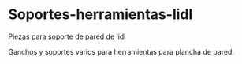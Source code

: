 # Soportes-herramientas-lidl
Piezas para soporte de pared de lidl


Ganchos y soportes varios para herramientas para plancha de pared.
